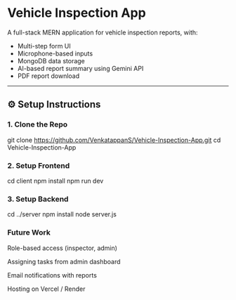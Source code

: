 # Vehicle Inspection App

A full-stack MERN application for vehicle inspection reports, with:
- Multi-step form UI
- Microphone-based inputs
- MongoDB data storage
- AI-based report summary using Gemini API
- PDF report download

---

## ⚙️ Setup Instructions

### 1. Clone the Repo

git clone https://github.com/VenkatappanS/Vehicle-Inspection-App.git
cd Vehicle-Inspection-App

### 2. Setup Frontend

cd client
npm install
npm run dev

### 3. Setup Backend

cd ../server
npm install
node server.js

### Future Work
Role-based access (inspector, admin)

Assigning tasks from admin dashboard

Email notifications with reports

Hosting on Vercel / Render
